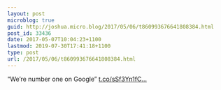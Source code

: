```yaml
---
layout: post
microblog: true
guid: http://joshua.micro.blog/2017/05/06/t860993676641808384.html
post_id: 33436
date: 2017-05-07T10:04:23+1100
lastmod: 2019-07-30T17:41:18+1100
type: post
url: /2017/05/06/t860993676641808384.html
---
```

“We’re number one on Google” [t.co/sSf3Yn1fC...](https://t.co/sSf3Yn1fC1)
